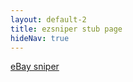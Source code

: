 ```yaml
---
layout: default-2
title: ezsniper stub page
hideNav: true
---
```


<a href="http://www.ezsniper.com">
	eBay sniper
	</a>
